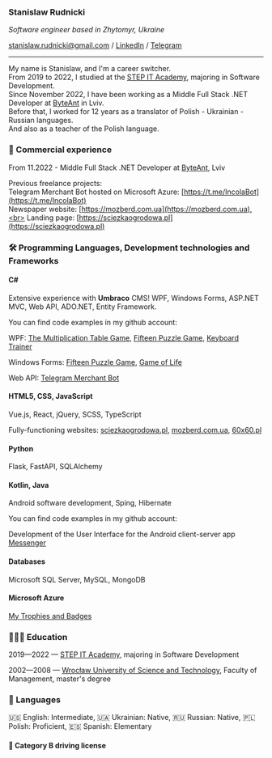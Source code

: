 ### Stanislaw Rudnicki

*Software engineer based in Zhytomyr, Ukraine*

[stanislaw.rudnicki@gmail.com](mailto:stanislaw.rudnicki@gmail.com) / [LinkedIn](https://www.linkedin.com/in/stanislaw-rudnicki/) / [Telegram](https://t.me/Rudnicki)

----

<!--
**Stanislaw-Rudnicki/Stanislaw-Rudnicki** is a ✨ _special_ ✨ repository because its `README.md` (this file) appears on your GitHub profile.

Here are some ideas to get you started:

- 🔭 I’m currently working on ...
- 🌱 I’m currently learning ...
- 👯 I’m looking to collaborate on ...
- 🤔 I’m looking for help with ...
- 💬 Ask me about ...
- 📫 How to reach me: ...
- 😄 Pronouns: ...
- ⚡ Fun fact: ...
-->

My name is Stanislaw, and I'm a career switcher.<br>
From 2019 to 2022, I studied at the [STEP IT Academy](https://itstep.org/en), majoring in Software Development.<br>
Since November 2022, I have been working as a Middle Full Stack .NET Developer at [ByteAnt](https://www.byteant.com) in Lviv.<br>
Before that, I worked for 12 years as a translator of Polish - Ukrainian - Russian languages.<br>
And also as a teacher of the Polish language.

### 

### 💼 Commercial experience
From 11.2022 - Middle Full Stack .NET Developer at [ByteAnt](https://www.byteant.com), Lviv

Previous freelance projects:<br>
Telegram Merchant Bot hosted on Microsoft Azure: [https://t.me/IncolaBot](https://t.me/IncolaBot)<br>
Newspaper website: [https://mozberd.com.ua](https://mozberd.com.ua),<br>
Landing page: [https://sciezkaogrodowa.pl](https://sciezkaogrodowa.pl)

### 🛠️ Programming Languages, Development technologies and Frameworks

#### C#

Extensive experience with **Umbraco** CMS!
WPF, Windows Forms, ASP.NET MVC, Web API, ADO.NET, Entity Framework.

You can find code examples in my github account:

WPF: [The Multiplication Table Game](https://github.com/Stanislaw-Rudnicki/WPF/blob/master/WPF02_1_t01_%D0%A2%D0%B0%D0%B1%D0%BB%D0%B8%D1%86%D0%B0%20%D1%83%D0%BC%D0%BD%D0%BE%D0%B6%D0%B5%D0%BD%D0%B8%D1%8F), 
[Fifteen Puzzle Game](https://github.com/Stanislaw-Rudnicki/WPF/blob/master/WPF04_1_t01_%D0%9F%D1%8F%D1%82%D0%BD%D0%B0%D1%88%D0%BA%D0%B8), [Keyboard Trainer](https://github.com/Stanislaw-Rudnicki/WPF/blob/master/WPF06_1_t01_%D0%9A%D0%BB%D0%B0%D0%B2%D0%B8%D0%B0%D1%82%D1%83%D1%80%D0%BD%D1%8B%D0%B9%20%D1%82%D1%80%D0%B5%D0%BD%D0%B0%D0%B6%D0%B5%D1%80)

Windows Forms: [Fifteen Puzzle Game](https://github.com/Stanislaw-Rudnicki/Windows-Forms/blob/master/Wf05_1_t01_%D0%9F%D1%8F%D1%82%D0%BD%D0%B0%D1%88%D0%BA%D0%B8), [Game of Life](https://github.com/Stanislaw-Rudnicki/System_Programming/blob/main/Sp05_1_01_Game_of_Life)

Web API: [Telegram Merchant Bot](https://t.me/IncolaBot)

#### HTML5, CSS, JavaScript

Vue.js, React, jQuery, SCSS, TypeScript

Fully-functioning websites: [sciezkaogrodowa.pl](https://sciezkaogrodowa.pl), [mozberd.com.ua](https://mozberd.com.ua), [60x60.pl](https://60x60.pl)

#### Python

Flask, FastAPI, SQLAlchemy

#### Kotlin, Java

Android software development, Sping, Hibernate

You can find code examples in my github account:

Development of the User Interface for the Android client-server app [Messenger](https://github.com/Stanislaw-Rudnicki/Android)

#### Databases

Microsoft SQL Server, MySQL, MongoDB

#### Microsoft Azure

[My Trophies and Badges](https://docs.microsoft.com/en-us/users/31099967/)

### 👩🏼‍🎓 Education

2019—2022 — [STEP IT Academy](https://itstep.org/en), majoring in Software Development

2002—2008 — [Wrocław University of Science and Technology](https://pwr.edu.pl/en/), Faculty of Management, master's degree

### 💬 Languages
🇺🇸 English: Intermediate, 🇺🇦 Ukrainian: Native, 🇷🇺 Russian: Native, 🇵🇱 Polish: Proficient, 🇪🇸 Spanish: Elementary

#### 🚗 Category B driving license
